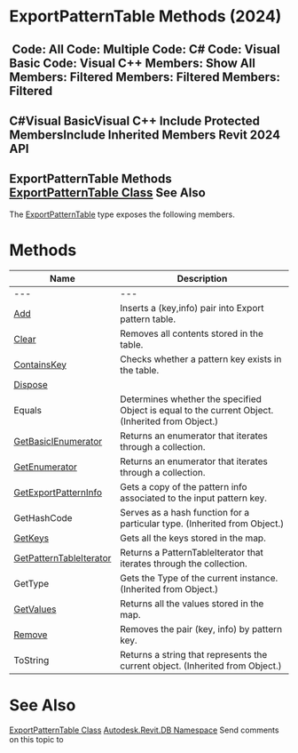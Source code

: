 # ExportPatternTable Methods (2024)

﻿
 Code: All Code: Multiple Code: C# Code: Visual Basic Code: Visual C++  Members: Show All Members: Filtered Members: Filtered Members: Filtered   
---  
C#Visual BasicVisual C++
Include Protected MembersInclude Inherited Members
Revit 2024 API  
---  
ExportPatternTable Methods  
[ExportPatternTable Class](3e87bc0e-e04b-f76a-2b06-82e951b5aec2.md "ExportPatternTable Class") See Also  
---  
The [ExportPatternTable](3e87bc0e-e04b-f76a-2b06-82e951b5aec2.md "ExportPatternTable Class") type exposes the following members.
# Methods
| Name | Description |
| --- | --- |
| --- | --- | --- |
| [Add](8a71a857-2cd3-cac3-40da-fbdca6e6bf27.md "Add Method") | Inserts a (key,info) pair into Export pattern table. |
| [Clear](88759463-1d12-1747-b55e-13221d0b7f88.md "Clear Method") | Removes all contents stored in the table. |
| [ContainsKey](9a61fb42-6631-3d3c-029d-fe519b922379.md "ContainsKey Method") | Checks whether a pattern key exists in the table. |
| [Dispose](f346e6ab-abef-f680-fe84-db23b9452057.md "Dispose Method") |
| Equals | Determines whether the specified Object is equal to the current Object. (Inherited from Object.) |
| [GetBasicIEnumerator](1ac62d1b-f9cd-39c4-cc04-1527c315e4a8.md "GetBasicIEnumerator Method") | Returns an enumerator that iterates through a collection. |
| [GetEnumerator](839b25c2-d7a9-5fd4-9648-1c6c8efbaff7.md "GetEnumerator Method") | Returns an enumerator that iterates through a collection. |
| [GetExportPatternInfo](8924d166-56f7-72a0-b4f7-ccd7aa6dc172.md "GetExportPatternInfo Method") | Gets a copy of the pattern info associated to the input pattern key. |
| GetHashCode | Serves as a hash function for a particular type.  (Inherited from Object.) |
| [GetKeys](d628e834-83cf-fda4-b08d-dc94c65525ea.md "GetKeys Method") | Gets all the keys stored in the map. |
| [GetPatternTableIterator](aff366de-86aa-a46a-06fd-38aa7ca0ed77.md "GetPatternTableIterator Method") | Returns a PatternTableIterator that iterates through the collection. |
| GetType | Gets the Type of the current instance. (Inherited from Object.) |
| [GetValues](0b4b428c-3f6f-98a3-298d-195d6a1bab24.md "GetValues Method") | Returns all the values stored in the map. |
| [Remove](c154bdf0-be4a-b261-c7e9-e2a08db02e48.md "Remove Method") | Removes the pair (key, info) by pattern key. |
| ToString | Returns a string that represents the current object. (Inherited from Object.) |

# See Also
[ExportPatternTable Class](3e87bc0e-e04b-f76a-2b06-82e951b5aec2.md "ExportPatternTable Class")
[Autodesk.Revit.DB Namespace](87546ba7-461b-c646-cbb1-2cb8f5bff8b2.md "Autodesk.Revit.DB Namespace")
Send comments on this topic to 